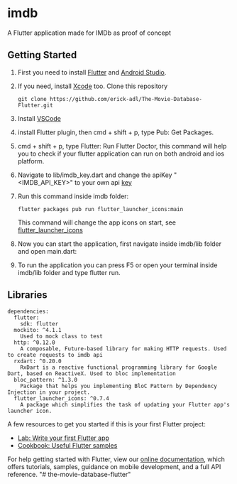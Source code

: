 # imdb

A Flutter application made for IMDb as proof of concept

## Getting Started

1. First you need to install [Flutter](https://flutter.dev/docs/get-started/install) and [Android Studio](https://developer.android.com/studio/install).
2. If you need, install [Xcode](https://developer.apple.com/xcode/) too.
    Clone this repository
    ```
    git clone https://github.com/erick-adl/The-Movie-Database-Flutter.git
    ```
3. Install [VSCode](https://code.visualstudio.com/)

4. install Flutter plugin, then  cmd + shift + p, type Pub: Get Packages.    

5. cmd + shift + p, type Flutter: Run Flutter Doctor, this command will help you to check if your flutter application can run on both android and ios platform.

6. Navigate to lib/imdb_key.dart and change the apiKey "<IMDB_API_KEY>" to your own api [key](https://developers.themoviedb.org/3/getting-started/introduction)
7. Run this command inside imdb folder: 
    ```
    flutter packages pub run flutter_launcher_icons:main
    ```
   This command will change the app icons on start, see [flutter_launcher_icons](https://pub.dartlang.org/packages/flutter_launcher_icons)
8. Now you can start the application, first navigate inside imdb/lib folder and open main.dart:

9. To run the application you can press F5 or open your terminal inside imdb/lib folder and type flutter run.

## Libraries
```
dependencies:
  flutter:
    sdk: flutter
  mockito: ^4.1.1
    Used to mock class to test
  http: ^0.12.0
    A composable, Future-based library for making HTTP requests. Used to create requests to imdb api
  rxdart: ^0.20.0
    RxDart is a reactive functional programming library for Google Dart, based on ReactiveX. Used to bloc implementation 
  bloc_pattern: ^1.3.0
    Package that helps you implementing BloC Pattern by Dependency Injection in your project.
  flutter_launcher_icons: ^0.7.4
    A package which simplifies the task of updating your Flutter app's launcher icon.
```

A few resources to get you started if this is your first Flutter project:

- [Lab: Write your first Flutter app](https://flutter.dev/docs/get-started/codelab)
- [Cookbook: Useful Flutter samples](https://flutter.dev/docs/cookbook)

For help getting started with Flutter, view our
[online documentation](https://flutter.dev/docs), which offers tutorials,
samples, guidance on mobile development, and a full API reference.
"# the-movie-database-flutter" 
